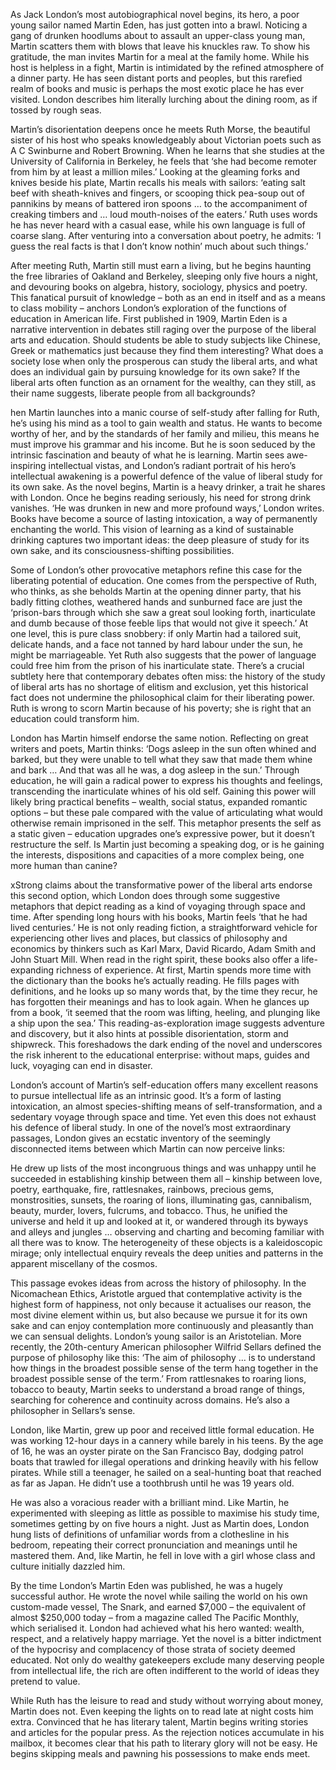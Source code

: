 As Jack London’s most autobiographical novel begins, its hero, a poor young sailor named Martin Eden, has just gotten into a brawl. Noticing a gang of drunken hoodlums about to assault an upper-class young man, Martin scatters them with blows that leave his knuckles raw. To show his gratitude, the man invites Martin for a meal at the family home. While his host is helpless in a fight, Martin is intimidated by the refined atmosphere of a dinner party. He has seen distant ports and peoples, but this rarefied realm of books and music is perhaps the most exotic place he has ever visited. London describes him literally lurching about the dining room, as if tossed by rough seas.

Martin’s disorientation deepens once he meets Ruth Morse, the beautiful sister of his host who speaks knowledgeably about Victorian poets such as A C Swinburne and Robert Browning. When he learns that she studies at the University of California in Berkeley, he feels that ‘she had become remoter from him by at least a million miles.’ Looking at the gleaming forks and knives beside his plate, Martin recalls his meals with sailors: ‘eating salt beef with sheath-knives and fingers, or scooping thick pea-soup out of pannikins by means of battered iron spoons … to the accompaniment of creaking timbers and … loud mouth-noises of the eaters.’ Ruth uses words he has never heard with a casual ease, while his own language is full of coarse slang. After venturing into a conversation about poetry, he admits: ‘I guess the real facts is that I don’t know nothin’ much about such things.’


After meeting Ruth, Martin still must earn a living, but he begins haunting the free libraries of Oakland and Berkeley, sleeping only five hours a night, and devouring books on algebra, history, sociology, physics and poetry. This fanatical pursuit of knowledge – both as an end in itself and as a means to class mobility – anchors London’s exploration of the functions of education in American life. First published in 1909, Martin Eden is a narrative intervention in debates still raging over the purpose of the liberal arts and education. Should students be able to study subjects like Chinese, Greek or mathematics just because they find them interesting? What does a society lose when only the prosperous can study the liberal arts, and what does an individual gain by pursuing knowledge for its own sake? If the liberal arts often function as an ornament for the wealthy, can they still, as their name suggests, liberate people from all backgrounds?


hen Martin launches into a manic course of self-study after falling for Ruth, he’s using his mind as a tool to gain wealth and status. He wants to become worthy of her, and by the standards of her family and milieu, this means he must improve his grammar and his income. But he is soon seduced by the intrinsic fascination and beauty of what he is learning. Martin sees awe-inspiring intellectual vistas, and London’s radiant portrait of his hero’s intellectual awakening is a powerful defence of the value of liberal study for its own sake. As the novel begins, Martin is a heavy drinker, a trait he shares with London. Once he begins reading seriously, his need for strong drink vanishes. ‘He was drunken in new and more profound ways,’ London writes. Books have become a source of lasting intoxication, a way of permanently enchanting the world. This vision of learning as a kind of sustainable drinking captures two important ideas: the deep pleasure of study for its own sake, and its consciousness-shifting possibilities.

Some of London’s other provocative metaphors refine this case for the liberating potential of education. One comes from the perspective of Ruth, who thinks, as she beholds Martin at the opening dinner party, that his badly fitting clothes, weathered hands and sunburned face are just the ‘prison-bars through which she saw a great soul looking forth, inarticulate and dumb because of those feeble lips that would not give it speech.’ At one level, this is pure class snobbery: if only Martin had a tailored suit, delicate hands, and a face not tanned by hard labour under the sun, he might be marriageable. Yet Ruth also suggests that the power of language could free him from the prison of his inarticulate state. There’s a crucial subtlety here that contemporary debates often miss: the history of the study of liberal arts has no shortage of elitism and exclusion, yet this historical fact does not undermine the philosophical claim for their liberating power. Ruth is wrong to scorn Martin because of his poverty; she is right that an education could transform him.

London has Martin himself endorse the same notion. Reflecting on great writers and poets, Martin thinks: ‘Dogs asleep in the sun often whined and barked, but they were unable to tell what they saw that made them whine and bark … And that was all he was, a dog asleep in the sun.’ Through education, he will gain a radical power to express his thoughts and feelings, transcending the inarticulate whines of his old self. Gaining this power will likely bring practical benefits – wealth, social status, expanded romantic options – but these pale compared with the value of articulating what would otherwise remain imprisoned in the self. This metaphor presents the self as a static given – education upgrades one’s expressive power, but it doesn’t restructure the self. Is Martin just becoming a speaking dog, or is he gaining the interests, dispositions and capacities of a more complex being, one more human than canine?

xStrong claims about the transformative power of the liberal arts endorse this second option, which London does through some suggestive metaphors that depict reading as a kind of voyaging through space and time. After spending long hours with his books, Martin feels ‘that he had lived centuries.’ He is not only reading fiction, a straightforward vehicle for experiencing other lives and places, but classics of philosophy and economics by thinkers such as Karl Marx, David Ricardo, Adam Smith and John Stuart Mill. When read in the right spirit, these books also offer a life-expanding richness of experience. At first, Martin spends more time with the dictionary than the books he’s actually reading. He fills pages with definitions, and he looks up so many words that, by the time they recur, he has forgotten their meanings and has to look again. When he glances up from a book, ‘it seemed that the room was lifting, heeling, and plunging like a ship upon the sea.’ This reading-as-exploration image suggests adventure and discovery, but it also hints at possible disorientation, storm and shipwreck. This foreshadows the dark ending of the novel and underscores the risk inherent to the educational enterprise: without maps, guides and luck, voyaging can end in disaster.

London’s account of Martin’s self-education offers many excellent reasons to pursue intellectual life as an intrinsic good. It’s a form of lasting intoxication, an almost species-shifting means of self-transformation, and a sedentary voyage through space and time. Yet even this does not exhaust his defence of liberal study. In one of the novel’s most extraordinary passages, London gives an ecstatic inventory of the seemingly disconnected items between which Martin can now perceive links:

He drew up lists of the most incongruous things and was unhappy until he succeeded in establishing kinship between them all – kinship between love, poetry, earthquake, fire, rattlesnakes, rainbows, precious gems, monstrosities, sunsets, the roaring of lions, illuminating gas, cannibalism, beauty, murder, lovers, fulcrums, and tobacco. Thus, he unified the universe and held it up and looked at it, or wandered through its byways and alleys and jungles … observing and charting and becoming familiar with all there was to know.
The heterogeneity of these objects is a kaleidoscopic mirage; only intellectual enquiry reveals the deep unities and patterns in the apparent miscellany of the cosmos.

This passage evokes ideas from across the history of philosophy. In the Nicomachean Ethics, Aristotle argued that contemplative activity is the highest form of happiness, not only because it actualises our reason, the most divine element within us, but also because we pursue it for its own sake and can enjoy contemplation more continuously and pleasantly than we can sensual delights. London’s young sailor is an Aristotelian. More recently, the 20th-century American philosopher Wilfrid Sellars defined the purpose of philosophy like this: ‘The aim of philosophy … is to understand how things in the broadest possible sense of the term hang together in the broadest possible sense of the term.’ From rattlesnakes to roaring lions, tobacco to beauty, Martin seeks to understand a broad range of things, searching for coherence and continuity across domains. He’s also a philosopher in Sellars’s sense.

London, like Martin, grew up poor and received little formal education. He was working 12-hour days in a cannery while barely in his teens. By the age of 16, he was an oyster pirate on the San Francisco Bay, dodging patrol boats that trawled for illegal operations and drinking heavily with his fellow pirates. While still a teenager, he sailed on a seal-hunting boat that reached as far as Japan. He didn’t use a toothbrush until he was 19 years old.

He was also a voracious reader with a brilliant mind. Like Martin, he experimented with sleeping as little as possible to maximise his study time, sometimes getting by on five hours a night. Just as Martin does, London hung lists of definitions of unfamiliar words from a clothesline in his bedroom, repeating their correct pronunciation and meanings until he mastered them. And, like Martin, he fell in love with a girl whose class and culture initially dazzled him.

By the time London’s Martin Eden was published, he was a hugely successful author. He wrote the novel while sailing the world on his own custom-made vessel, The Snark, and earned $7,000 – the equivalent of almost $250,000 today – from a magazine called The Pacific Monthly, which serialised it. London had achieved what his hero wanted: wealth, respect, and a relatively happy marriage. Yet the novel is a bitter indictment of the hypocrisy and complacency of those strata of society deemed educated. Not only do wealthy gatekeepers exclude many deserving people from intellectual life, the rich are often indifferent to the world of ideas they pretend to value.

While Ruth has the leisure to read and study without worrying about money, Martin does not. Even keeping the lights on to read late at night costs him extra. Convinced that he has literary talent, Martin begins writing stories and articles for the popular press. As the rejection notices accumulate in his mailbox, it becomes clear that his path to literary glory will not be easy. He begins skipping meals and pawning his possessions to make ends meet.

